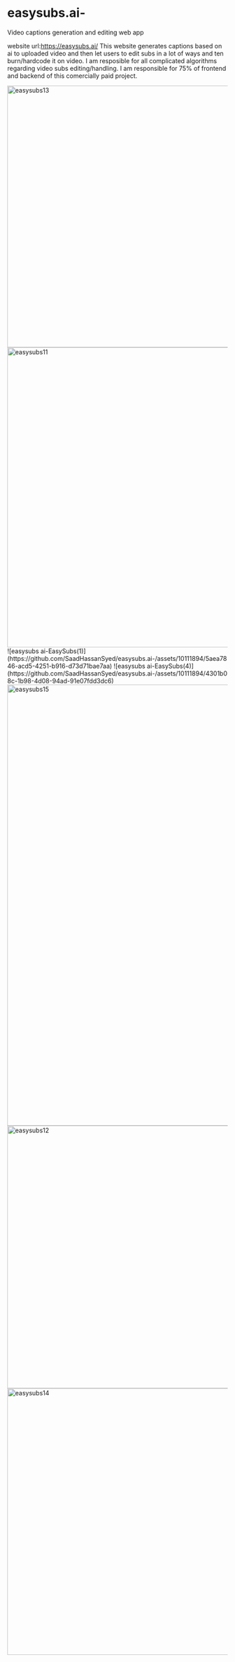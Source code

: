 # easysubs.ai-
Video captions generation and editing web app

website url:https://easysubs.ai/
This website generates captions based on ai to uploaded video and then let users to edit subs in a lot of ways and ten burn/hardcode it on video. I am resposible for all complicated algorithms regarding video subs editing/handling. I am responsible for 75% of frontend and backend of this comercially paid project.

<img width="597" alt="easysubs13" src="https://github.com/SaadHassanSyed/easysubs.ai-/assets/10111894/5f697616-d85b-45d1-945e-798452433f86">
<img width="684" alt="easysubs11" src="https://github.com/SaadHassanSyed/easysubs.ai-/assets/10111894/a43ab21b-03ed-4a95-b866-6b60a82d741b">
![easysubs ai-EasySubs(1)](https://github.com/SaadHassanSyed/easysubs.ai-/assets/10111894/5aea7846-acd5-4251-b916-d73d71bae7aa)
![easysubs ai-EasySubs(4)](https://github.com/SaadHassanSyed/easysubs.ai-/assets/10111894/4301b08c-1b98-4d08-94ad-91e07fdd3dc6)
<img width="1006" alt="easysubs15" src="https://github.com/SaadHassanSyed/easysubs.ai-/assets/10111894/a4fdd29d-5552-4d08-9bdc-b653b1339b2c">
<img width="599" alt="easysubs12" src="https://github.com/SaadHassanSyed/easysubs.ai-/assets/10111894/682aa9f2-4877-45f2-8da9-076ca502468b">
<img width="608" alt="easysubs14" src="https://github.com/SaadHassanSyed/easysubs.ai-/assets/10111894/647eef51-14d5-472b-af32-e707c6722dc5">
